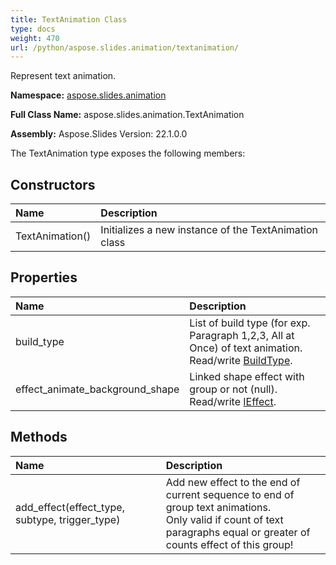 ```yaml
---
title: TextAnimation Class
type: docs
weight: 470
url: /python/aspose.slides.animation/textanimation/
---
```


Represent text animation.

**Namespace:** [aspose.slides.animation](/python/aspose.slides.animation/)

**Full Class Name:** aspose.slides.animation.TextAnimation

**Assembly:**  Aspose.Slides Version: 22.1.0.0

The TextAnimation type exposes the following members:
## **Constructors**
|**Name**|**Description**|
| :- | :- |
|TextAnimation()|Initializes a new instance of the TextAnimation class|
## **Properties**
|**Name**|**Description**|
| :- | :- |
|build_type|List of build type (for exp. Paragraph 1,2,3, All at Once) of text animation.<br/>            Read/write [BuildType](/python/aspose.slides.animation/buildtype/).|
|effect_animate_background_shape|Linked shape effect with group or not (null).<br/>            Read/write [IEffect](/python/aspose.slides.animation/ieffect/).|
## **Methods**
|**Name**|**Description**|
| :- | :- |
|add_effect(effect_type, subtype, trigger_type)|Add new effect to the end of current sequence to end of group text animations.<br/>            Only valid if count of text paragraphs equal or greater of counts effect of this group!|
